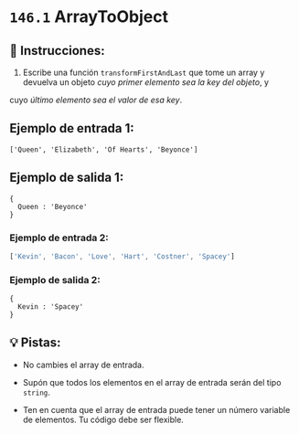 # `146.1` ArrayToObject

## 📝 Instrucciones:

1. Escribe una función `transformFirstAndLast` que tome un array y devuelva un objeto *cuyo primer elemento sea la key del objeto*, y

cuyo *último elemento sea el valor de esa key*.

 ## Ejemplo de entrada 1:

 ```Js
['Queen', 'Elizabeth', 'Of Hearts', 'Beyonce']
```

## Ejemplo de salida 1:

```Js
{
  Queen : 'Beyonce'
}
``` 

### Ejemplo de entrada 2:

```js
['Kevin', 'Bacon', 'Love', 'Hart', 'Costner', 'Spacey']
```

### Ejemplo de salida 2:

```Js
{
  Kevin : 'Spacey'
}
```

## 💡 Pistas:

+ No cambies el array de entrada. 

+ Supón que todos los elementos en el array de entrada serán del tipo `string`.

+ Ten en cuenta que el array de entrada puede tener un número variable de elementos. Tu código debe ser flexible.